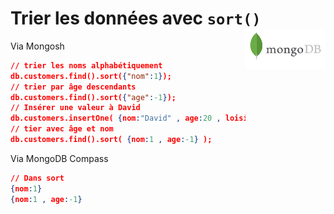 # Trier les données avec `sort()` <a href="../../"> <img src="https://github.com/MiKL5/BI/blob/master/assets/mongodb-ar21.svg" alt="MongoDB" align="right" height="64px"> </a>
Via Mongosh
```json
// trier les noms alphabétiquement
db.customers.find().sort({"nom":1});
// trier par âge descendants
db.customers.find().sort({"age":-1});
// Insérer une valeur à David
db.customers.insertOne( {nom:"David" , age:20 , loisir:["voiture" , "violon"] } );
// tier avec âge et nom
db.customers.find().sort( {nom:1 , age:-1} );
```
Via MongoDB Compass
```json
// Dans sort
{nom:1}
{nom:1 , age:-1}
```